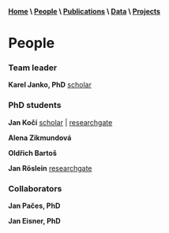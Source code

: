 **[Home](index.html) \ [People](people.html) \ [Publications](publications.html) \ [Data](data.html) \ [Projects](projects.html)**

# People
### Team leader
**Karel Janko, PhD**
[scholar](https://scholar.google.com/citations?user=azHnMBgAAAAJ&hl=en&oi=ao)

### PhD students
**Jan Kočí**
[scholar](https://scholar.google.com/citations?user=T-A4CwMAAAAJ&hl=en&oi=sra) | [researchgate](https://www.researchgate.net/profile/Jan_Koci2)

**Alena Zikmundová**

**Oldřich Bartoš**

**Jan Röslein**
[researchgate](https://www.researchgate.net/profile/Jan_Roeslein)

### Collaborators
**Jan Pačes, PhD**

**Jan Eisner, PhD**
